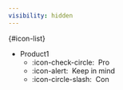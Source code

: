 ```yaml
---
visibility: hidden
---
```

<style>
#icon-list {
    list-style-type: none;
    padding-left: 1rem;
}
</style>

{#icon-list}
- Product1
    - :icon-check-circle: &nbsp;Pro
    - :icon-alert: &nbsp;Keep in mind
    - :icon-circle-slash: &nbsp;Con